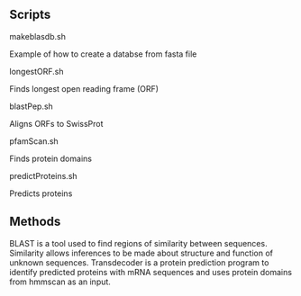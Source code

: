 ## Scripts

makeblasdb.sh

Example of how to create a databse from fasta file 


longestORF.sh

Finds longest open reading frame (ORF)


blastPep.sh

Aligns ORFs to SwissProt


pfamScan.sh

Finds protein domains


predictProteins.sh

Predicts proteins


## Methods

BLAST is a tool used to find regions of similarity between sequences. Similarity allows inferences to be made about structure and function of unknown sequences. 
Transdecoder is a protein prediction program to identify predicted proteins with mRNA sequences and uses protein domains from hmmscan as an input.
